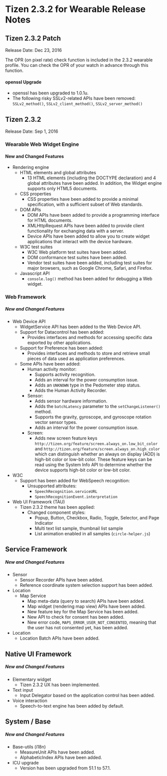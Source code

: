 # Tizen 2.3.2 for Wearable Release Notes

## Tizen 2.3.2 Patch

Release Date: Dec 23, 2016

The OPR (on pixel rate) check function is included in the 2.3.2 wearable profile. You can check the OPR of your watch in advance through this function.

#### openssl Upgrade

- openssl has been upgraded to 1.0.1u.
- The following risky SSLv2-related APIs have been removed:
  `SSLv2_method()`, `SSLv2_client_method()`, `SSLv2_server_method()`

## Tizen 2.3.2

Release Date: Sep 1, 2016

### Wearable Web Widget Engine

#### New and Changed Features

- Rendering engine
  - HTML elements and global attributes
    - 13 HTML elements (including the DOCTYPE declaration) and 4 global attributes have been added. In addition, the Widget engine supports only HTML5 documents.
  - CSS properties
    - CSS properties have been added to provide a minimal specification, with a sufficient subset of Web standards.
  - DOM APIs
    - DOM APIs have been added to provide a programming interface for HTML documents.
    - XMLHttpRequest APIs have been added to provide client functionality for exchanging data with a server.
    - Device APIs have been added to allow you to create widget applications that interact with the device hardware.
  - W3C test suites
    - W3C Web platform test suites have been added.
    - DOM conformance test suites have been added.
    - Vendor test suites have been added, including test suites for major browsers, such as Google Chrome, Safari, and Firefox.
  - Javascript API
    - `console.log()` method has been added for debugging a Web widget.

### Web Framework

##### New and Changed Features

- Web Device API
  - WidgetService API has been added to the Web Device API.
  - Support for Datacontrol has been added:
    - Provides interfaces and methods for accessing specific data exported by other applications.
  - Support for Preference has been added:
    - Provides interfaces and methods to store and retrieve small pieces of data used as application preferences.
  - Some APIs have been added:
    - Human activity monitor:
      - Supports activity recognition.
      - Adds an interval for the power consumption issue.
      - Adds an `UNKNOWN` type in the Pedometer step status.
      - Adds the Human Activity Recorder.
    - Sensor:
      - Adds sensor hardware information.
      - Adds the `batchLatency` parameter to the `setChangeListener()` method.
      - Supports the gravity, gyroscope, and gyroscope rotation vector sensor types.
      - Adds an interval for the power consumption issue.
    - Screen:
      - Adds new screen feature keys `http://tizen.org/feature/screen.always_on.low_bit_color` and `http://tizen.org/feature/screen.always_on.high_color` which can distinguish whether an always on display (AOD) is high-bit color or low-bit color. These feature keys can be read using the System Info API to determine whether the device supports high-bit color or low-bit color.
- W3C
  - Support has been added for WebSpeech recognition:
    - Unsupported attributes:
      - `SpeechRecognition.serviceURL`
      - `SpeechRecognitionEvent.interpretation`
- Web UI Framework (TAU)
  - Tizen 2.3.2 theme has been applied:
    - Changed component styles:
      - Popup, Button, Checkbox, Radio, Toggle, Selector, and Page Indicator
      - Multi text list sample, thumbnail list sample
      - List animation enabled in all samples (`circle-helper.js`)

## Service Framework

##### New and Changed Features

- Sensor
  - Sensor Recorder APIs have been added.
  - Reference coordinate system selection support has been added.
- Location
  - Map Service
    - Map meta-data (query to search) APIs have been added.
    - Map widget (rendering map view) APIs have been added.
    - New feature key for the Map Service has been added.
    - New API to check for consent has been added.
    - New error code, `MAPS_ERROR_USER_NOT_CONSENTED`, meaning that the user has not consented yet, has been added.
- Location
  - Location Batch APIs have been added.

## Native UI Framework

##### New and Changed Features

- Elementary widget
  - Tizen 2.3.2 UX has been implemented.
- Text input
  - Input Delegator based on the application control has been added.
- Voice interaction
  - Speech-to-text engine has been added by default.

## System / Base

##### New and Changed Features

- Base-utils (i18n)
  - MeasureUnit APIs have been added.
  - AlphabeticIndex APIs have been added.
- ICU upgrade
  - Version has been upgraded from 51.1 to 57.1.